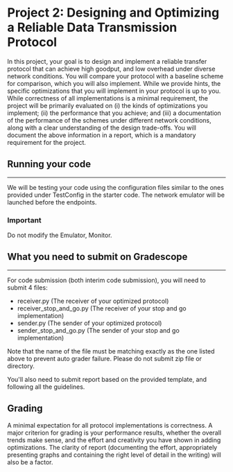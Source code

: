 # Project 2: Designing and Optimizing a Reliable Data Transmission Protocol

In this project, your goal is to design and implement a reliable transfer protocol that can achieve high goodput, and low overhead under diverse network conditions. You will compare your protocol with a baseline scheme for comparison, which you will also implement.  While we provide hints, the specific optimizations that you will implement in your protocol is up to you. While correctness of all implementations is a minimal requirement, the project will be primarily evaluated on (i) the kinds of optimizations you implement; (ii) the performance that you achieve; and (iii) a documentation of the performance of the schemes under different network conditions, along with a clear understanding of the design trade-offs. You will document the above information in a report, which is a mandatory requirement for the project.

## Running your code
------------
We will be testing your code using the configuration files similar to the ones provided under TestConfig in the starter code. The network emulator will be launched before the endpoints.

### Important
Do not modify the Emulator, Monitor.

## What you need to submit on Gradescope
------------

For code submission (both interim code submission), you will need to submit 4 files:

 * receiver.py (The receiver of your optimized protocol)
 * receiver_stop_and_go.py (The receiver of your stop and go implementation)
 * sender.py (The sender of your optimized protocol)
 * sender_stop_and_go.py (The sender of your stop and go implementation)

Note that the name of the file must be matching exactly as the one listed above to prevent auto grader failure. Please do not submit zip file or directory.

You'll also need to submit report based on the provided template, and following all the guidelines.

## Grading
A minimal expectation for all protocol implementations is correctness. A major criterion for grading is your performance results, whether the overall trends make sense, and the effort and creativity you have shown in adding optimizations. The clarity of report (documenting the effort, appropriately presenting graphs and containing the right level of detail in the writing) will also be a factor.
